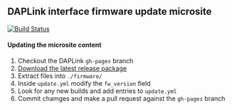 ## DAPLink interface firmware update microsite

[![Build Status](https://travis-ci.org/sg-/DAPLink.svg?branch=gh-pages)](https://travis-ci.org/sg-/DAPLink)

#### Updating the microsite content
1. Checkout the DAPLink `gh-pages` branch
1. [Download the latest release package](https://github.com/ARMmbed/DAPLink/releases/latest)
1. Extract files into `./firmware/`
1. Inside `update.yml` modify the `fw_version` field
1. Look for any new builds and add entries to `update.yml`
1. Commit chamges and make a pull request against the `gh-pages` branch

